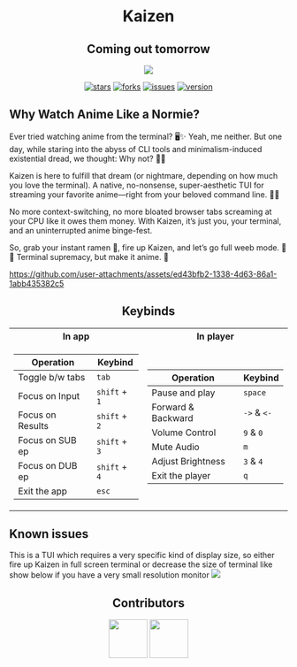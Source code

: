 <div align="center">

# Kaizen
## Coming out tomorrow
</div>
<div align="center">

<img src="./logo/漸_2_-removebg-preview.png">
</div>
<div align="center">

[![stars](https://img.shields.io/github/stars/serene-brew/kaizen?style=social)](https://github.com/serene-brew/kaizen/stargazers)
[![forks](https://img.shields.io/github/forks/serene-brew/kaizen?style=social)](https://github.com/serene-brew/kaizen/network/members)
[![issues](https://img.shields.io/github/issues/serene-brew/kaizen?style=social&logo=github)](https://github.com/serene-brew/kaizen/issues?q=is%3Aissue+is%3Aopen+)
[![version](https://img.shields.io/github/v/release/serene-brew/kaizen?display_name=release&style=social&logo=github)](https://github.com/serene-brew/kaizen/releases/latest)
</div>

## Why Watch Anime Like a Normie?
Ever tried watching anime from the terminal? 🖥️✨ Yeah, me neither. But one day, while staring into the abyss of CLI tools and minimalism-induced existential dread, we thought: Why not? 🤷‍♂️

Kaizen is here to fulfill that dream (or nightmare, depending on how much you love the terminal). A native, no-nonsense, super-aesthetic TUI for streaming your favorite anime—right from your beloved command line. 🎥🎌

No more context-switching, no more bloated browser tabs screaming at your CPU like it owes them money. With Kaizen, it’s just you, your terminal, and an uninterrupted anime binge-fest.

So, grab your instant ramen 🍜, fire up Kaizen, and let’s go full weeb mode. 🌸✨ Terminal supremacy, but make it anime. 🎉


https://github.com/user-attachments/assets/ed43bfb2-1338-4d63-86a1-1abb435382c5

<h2 align="center"> Keybinds </h2>

<table align=center>

<tr><th> In app </th><th> In player </th></tr>
<tr><td>
  
| Operation       | Keybind       |
|-----------------|----------------|
| Toggle b/w tabs |     `tab`      |
| Focus on Input  | `shift` + `1`  |
| Focus on Results| `shift` + `2`  |
| Focus on SUB ep | `shift` + `3`  |
| Focus on DUB ep | `shift` + `4`  |
| Exit the app    |     `esc`      |

</td><td>

| Operation       | Keybind       |
|-----------------|----------------|
| Pause and play  |    `space`     |
| Forward & Backward  | `->` & `<-`  |
| Volume Control  |    `9` & `0`   |
| Mute Audio      |           `m`  |
| Adjust Brightness | `3` & `4`  |
| Exit the player |     `q`        |

</td></tr> 
</table>

<h2> Known issues </h2>
This is a TUI which requires a very specific kind of display size, so either fire up Kaizen in full screen terminal or decrease the size of terminal like show below if you have a very small resolution monitor

<img src="./assets/kaizen_issue_solved.gif">

<h2 align="center"> Contributors </h2>
<div align="center">
  
<a href="https://github.com/mintRaven-05"><img src="https://github.com/user-attachments/assets/2a8d88d5-58a7-43ed-ab2e-d8896c272904" height=70 width=70)></a>
<a href="https://github.com/ImonChakraborty"><img src="https://github.com/user-attachments/assets/50c4e290-6ec7-4390-bc76-51c0e9ea1cae" height=70 width=70></a>
</div>
